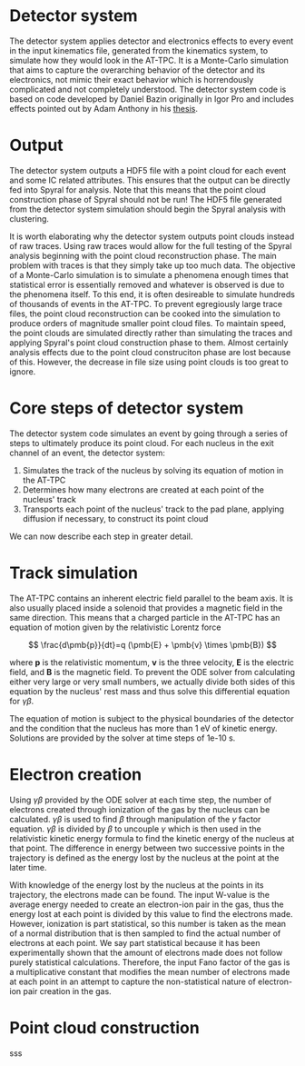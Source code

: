 # Detector system

The detector system applies detector and electronics effects to every event in the input kinematics file, generated from the kinematics system, to simulate how they would look in the AT-TPC. It is a Monte-Carlo simulation that aims to capture the overarching behavior of the detector and its electronics, not mimic their exact behavior which is horrendously complicated and not completely understood. The detector system code is based on code developed by Daniel Bazin originally in Igor Pro and includes effects pointed out by Adam Anthony in his [thesis](https://ezproxy.msu.edu/login?url=https://www.proquest.com/pqdtglobal1/dissertations-theses/fission-lead-region/docview/2855740534/sem-2?accountid=12598).

# Output

The detector system outputs a HDF5 file with a point cloud for each event and some IC related attributes. This ensures that the output can be directly fed into Spyral for analysis. Note that this means that the point cloud construction phase of Spyral should not be run! The HDF5 file generated from the detector system simulation should begin the Spyral analysis with clustering.

It is worth elaborating why the detector system outputs point clouds instead of raw traces. Using raw traces would allow for the full testing of the Spyral analysis beginning with the point cloud reconstruction phase. The main problem with traces is that they simply take up too much data. The objective of a Monte-Carlo simulation is to simulate a phenomena enough times that statistical error is essentially removed and whatever is observed is due to the phenomena itself. To this end, it is often desireable to simulate hundreds of thousands of events in the AT-TPC. To prevent egregiously large trace files, the point cloud reconstruction can be cooked into the simulation to produce orders of magnitude smaller point cloud files. To maintain speed, the point clouds are simulated directly rather than simulating the traces and applying Spyral's point cloud construction phase to them. Almost certainly analysis effects due to the point cloud construciton phase are lost because of this. However, the decrease in file size using point clouds is too great to ignore.

# Core steps of detector system

The detector system code simulates an event by going through a series of steps to ultimately produce its point cloud. For each nucleus in the exit channel of an event, the detector system:

1. Simulates the track of the nucleus by solving its equation of motion in the AT-TPC
2. Determines how many electrons are created at each point of the nucleus' track
3. Transports each point of the nucleus' track to the pad plane, applying diffusion if necessary, to construct its point cloud

We can now describe each step in greater detail.

# Track simulation

The AT-TPC contains an inherent electric field parallel to the beam axis. It is also usually placed inside a solenoid that provides a magnetic field in the same direction. This means that a charged particle in the AT-TPC has an equation of motion given by the relativistic Lorentz force

$$ 
\frac{d\pmb{p}}{dt}=q (\pmb{E} + \pmb{v} \times \pmb{B})
$$

where $\pmb{p}$ is the relativistic momentum, $\pmb{v}$ is the three velocity, $\pmb{E}$ is the electric field, and $\pmb{B}$ is the magnetic field. To prevent the ODE solver from calculating either very large or very small numbers, we actually divide both sides of this equation by the nucleus' rest mass and thus solve this differential equation for $\gamma \beta$. 

The equation of motion is subject to the physical boundaries of the detector and the condition that the nucleus has more than 1 eV of kinetic energy. Solutions are provided by the solver at time steps of 1e-10 s.

# Electron creation

Using $\gamma \beta$ provided by the ODE solver at each time step, the number of electrons created through ionization of the gas by the nucleus can be calculated. $\gamma \beta$ is used to find $\beta$ through manipulation of the $\gamma$ factor equation. $\gamma \beta$ is divided by $\beta$ to uncouple $\gamma$ which is then used in the relativistic kinetic energy formula to find the kinetic energy of the nucleus at that point. The difference in energy between two successive points in the trajectory is defined as the energy lost by the nucleus at the point at the later time.

With knowledge of the energy lost by the nucleus at the points in its trajectory, the electrons made can be found. The input W-value is the average energy needed to create an electron-ion pair in the gas, thus the energy lost at each point is divided by this value to find the electrons made. However, ionization is part statistical, so this number is taken as the mean of a normal distribution that is then sampled to find the actual number of electrons at each point. We say part statistical because it has been experimentally shown that the amount of electrons made does not follow purely statistical calculations. Therefore, the input Fano factor of the gas is a multiplicative constant that modifies the mean number of electrons made at each point in an attempt to capture the non-statistical nature of electron-ion pair creation in the gas.

# Point cloud construction

sss

